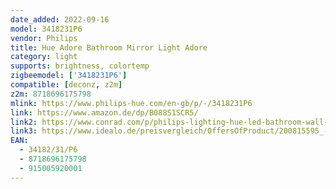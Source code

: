 ```yaml
---
date_added: 2022-09-16
model: 3418231P6
vendor: Philips
title: Hue Adore Bathroom Mirror Light Adore
category: light
supports: brightness, colortemp
zigbeemodel: ['3418231P6']
compatible: [deconz, z2m]
z2m: 8718696175798
mlink: https://www.philips-hue.com/en-gb/p/-/3418231P6
link: https://www.amazon.de/dp/B088S1SCR5/
link2: https://www.conrad.com/p/philips-lighting-hue-led-bathroom-wall-light-3418231p6-adore-built-in-led-20-w-warm-white-cool-white-daylight-white-2268862
link3: https://www.idealo.de/preisvergleich/OffersOfProduct/200815595_-hue-white-ambiance-adore-spiegelleuchte-675mm-weiss-34029-31-p7-philips.html
EAN: 
  - 34182/31/P6
  - 8718696175798
  - 915005920001
---
```

